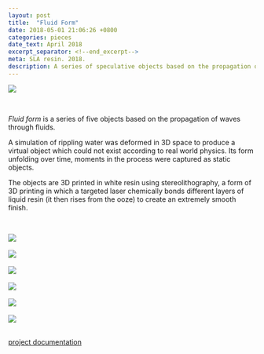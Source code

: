 ```yaml
---
layout: post
title:  "Fluid Form"
date: 2018-05-01 21:06:26 +0800
categories: pieces
date_text: April 2018
excerpt_separator: <!--end_excerpt-->
meta: SLA resin. 2018.
description: A series of speculative objects based on the propagation of waves through fluids.
---
```


![]({{site.baseurl}}/assets/img/fluid-form/im-group.jpg)

<br />

_Fluid form_ is a series of five objects based on the propagation of waves through fluids.

A simulation of rippling water was deformed in 3D space to produce a virtual object which could not exist according to real world physics. Its form unfolding over time, moments in the process were captured as static objects.

The objects are 3D printed in white resin using stereolithography, a form of 3D printing in which a targeted laser chemically bonds different layers of liquid resin (it then rises from the ooze) to create an extremely smooth finish.

<br />

![]({{site.baseurl}}/assets/img/fluid-form/im-1.jpg)
<br />
<br />
![]({{site.baseurl}}/assets/img/fluid-form/im-2.jpg)
<br />
<br />
![]({{site.baseurl}}/assets/img/fluid-form/im-3.jpg)
<br />
<br />
![]({{site.baseurl}}/assets/img/fluid-form/im-4.jpg)
<br />
<br />
![]({{site.baseurl}}/assets/img/fluid-form/im-5.jpg)
<br />
<br />
![]({{site.baseurl}}/assets/img/fluid-form/im-6.jpg)
<br />
<br />
<div class="pagination older-post"><a href="{{site.baseurl}}/assets/pdf/fluid-form-docs.pdf">project documentation<data data-icon="ei-arrow-down"></data></a></div>
